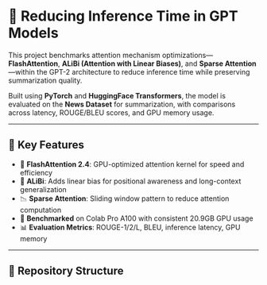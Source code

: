 # 🧠 Reducing Inference Time in GPT Models

This project benchmarks attention mechanism optimizations—**FlashAttention**, **ALiBi (Attention with Linear Biases)**, and **Sparse Attention**—within the GPT-2 architecture to reduce inference time while preserving summarization quality.

Built using **PyTorch** and **HuggingFace Transformers**, the model is evaluated on the **News Dataset** for summarization, with comparisons across latency, ROUGE/BLEU scores, and GPU memory usage.

---

## 🚀 Key Features

- 🔁 **FlashAttention 2.4**: GPU-optimized attention kernel for speed and efficiency  
- 🧭 **ALiBi**: Adds linear bias for positional awareness and long-context generalization  
- 📉 **Sparse Attention**: Sliding window pattern to reduce attention computation  
- 🧪 **Benchmarked** on Colab Pro A100 with consistent 20.9GB GPU usage  
- 📊 **Evaluation Metrics**: ROUGE-1/2/L, BLEU, inference latency, GPU memory

---

## 📂 Repository Structure

